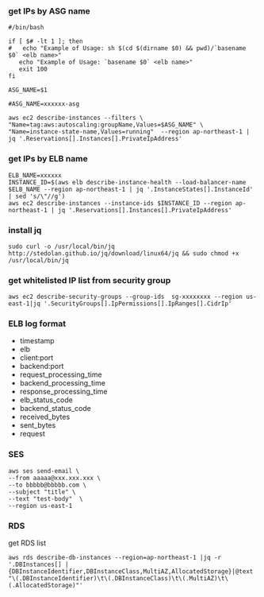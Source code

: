 
### get IPs by ASG name

```
#/bin/bash

if [ $# -lt 1 ]; then
#   echo "Example of Usage: sh $(cd $(dirname $0) && pwd)/`basename $0` <elb name>"
   echo "Example of Usage: `basename $0` <elb name>"
   exit 100
fi

ASG_NAME=$1

#ASG_NAME=xxxxxx-asg

aws ec2 describe-instances --filters \
"Name=tag:aws:autoscaling:groupName,Values=$ASG_NAME" \
"Name=instance-state-name,Values=running"  --region ap-northeast-1 | jq '.Reservations[].Instances[].PrivateIpAddress'
```

### get IPs by ELB name

```
ELB_NAME=xxxxxx
INSTANCE_ID=$(aws elb describe-instance-health --load-balancer-name $ELB_NAME --region ap-northeast-1 | jq '.InstanceStates[].InstanceId' | sed 's/\"//g')
aws ec2 describe-instances --instance-ids $INSTANCE_ID --region ap-northeast-1 | jq '.Reservations[].Instances[].PrivateIpAddress'

```

### install jq

```
sudo curl -o /usr/local/bin/jq http://stedolan.github.io/jq/download/linux64/jq && sudo chmod +x /usr/local/bin/jq
```

### get whitelisted IP list from  security group

```
aws ec2 describe-security-groups --group-ids  sg-xxxxxxxx --region us-east-1|jq '.SecurityGroups[].IpPermissions[].IpRanges[].CidrIp'
```

### ELB log format

* timestamp
* elb
* client:port
* backend:port
* request_processing_time
* backend_processing_time
* response_processing_time
* elb_status_code
* backend_status_code
* received_bytes
* sent_bytes
* request

### SES

````
aws ses send-email \
--from aaaaa@xxx.xxx.xxx \
--to bbbbb@bbbbb.com \
--subject "title" \
--text "test-body"  \
--region us-east-1
````

### RDS

get RDS list
```
aws rds describe-db-instances --region=ap-northeast-1 |jq -r '.DBInstances[] |{DBInstanceIdentifier,DBInstanceClass,MultiAZ,AllocatedStorage}|@text "\(.DBInstanceIdentifier)\t\(.DBInstanceClass)\t\(.MultiAZ)\t\(.AllocatedStorage)"'
```

